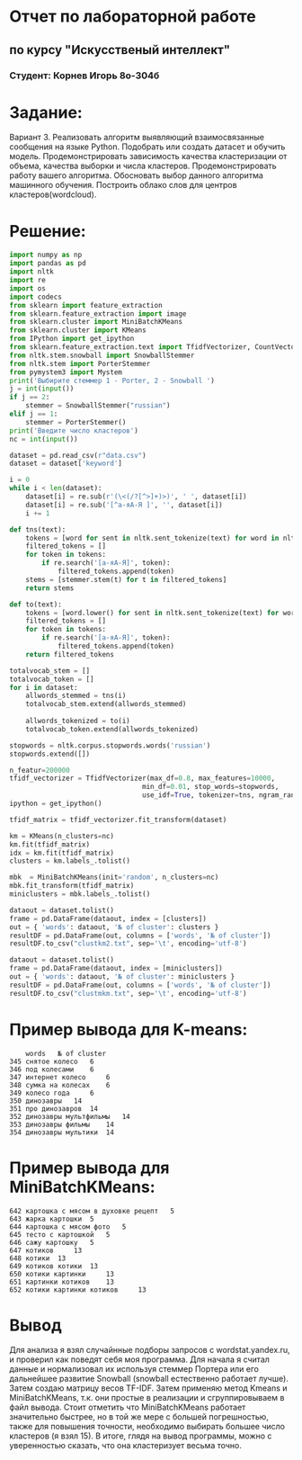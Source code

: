# Отчет по лабораторной работе
## по курсу "Искусственый интеллект"
### Студент: Корнев Игорь 8о-304б

# Задание:   
Вариант 3. Реализовать алгоритм выявляющий взаимосвязанные сообщения на языке Python. Подобрать или создать датасет и обучить модель. Продемонстрировать зависимость качества кластеризации от объема, качества выборки и числа кластеров. Продемонстрировать работу вашего алгоритма. Обосновать выбор данного алгоритма машинного обучения. Построить облако слов для центров кластеров(wordcloud).   

# Решение:   
``` Python
import numpy as np
import pandas as pd
import nltk
import re
import os
import codecs
from sklearn import feature_extraction
from sklearn.feature_extraction import image
from sklearn.cluster import MiniBatchKMeans
from sklearn.cluster import KMeans
from IPython import get_ipython
from sklearn.feature_extraction.text import TfidfVectorizer, CountVectorizer
from nltk.stem.snowball import SnowballStemmer
from nltk.stem import PorterStemmer
from pymystem3 import Mystem
print('Выбирите стеммер 1 - Porter, 2 - Snowball ')
j = int(input())
if j == 2:
    stemmer = SnowballStemmer("russian")
elif j == 1:
    stemmer = PorterStemmer()
print('Введите число кластеров')
nc = int(input())

dataset = pd.read_csv(r"data.csv")
dataset = dataset['keyword']

i = 0
while i < len(dataset):
    dataset[i] = re.sub(r'(\<(/?[^>]+)>)', ' ', dataset[i])
    dataset[i] = re.sub('[^а-яА-Я ]', '', dataset[i])
    i += 1

def tns(text):
    tokens = [word for sent in nltk.sent_tokenize(text) for word in nltk.word_tokenize(sent)]
    filtered_tokens = []
    for token in tokens:
        if re.search('[а-яА-Я]', token):
            filtered_tokens.append(token)
    stems = [stemmer.stem(t) for t in filtered_tokens]
    return stems

def to(text):
    tokens = [word.lower() for sent in nltk.sent_tokenize(text) for word in nltk.word_tokenize(sent)]
    filtered_tokens = []
    for token in tokens:
        if re.search('[а-яА-Я]', token):
            filtered_tokens.append(token)
    return filtered_tokens

totalvocab_stem = []
totalvocab_token = []
for i in dataset:
    allwords_stemmed = tns(i)
    totalvocab_stem.extend(allwords_stemmed)
    
    allwords_tokenized = to(i)
    totalvocab_token.extend(allwords_tokenized)

stopwords = nltk.corpus.stopwords.words('russian')
stopwords.extend([])

n_featur=200000
tfidf_vectorizer = TfidfVectorizer(max_df=0.8, max_features=10000,
                                 min_df=0.01, stop_words=stopwords,
                                 use_idf=True, tokenizer=tns, ngram_range=(1,3))
ipython = get_ipython()

tfidf_matrix = tfidf_vectorizer.fit_transform(dataset)

km = KMeans(n_clusters=nc)
km.fit(tfidf_matrix)
idx = km.fit(tfidf_matrix)
clusters = km.labels_.tolist()

mbk  = MiniBatchKMeans(init='random', n_clusters=nc)
mbk.fit_transform(tfidf_matrix)
miniclusters = mbk.labels_.tolist()

dataout = dataset.tolist()
frame = pd.DataFrame(dataout, index = [clusters])
out = { 'words': dataout, '№ of cluster': clusters }
resultDF = pd.DataFrame(out, columns = ['words', '№ of cluster'])
resultDF.to_csv("clustkm2.txt", sep='\t', encoding='utf-8')

dataout = dataset.tolist()
frame = pd.DataFrame(dataout, index = [miniclusters])
out = { 'words': dataout, '№ of cluster': miniclusters }
resultDF = pd.DataFrame(out, columns = ['words', '№ of cluster'])
resultDF.to_csv("clustmkm.txt", sep='\t', encoding='utf-8')
```
# Пример вывода для K-means:   
```
    words	№ of cluster
345	снятое колесо 	6
346	под колесами 	6
347	интернет колесо 	6
348	сумка на колесах 	6
349	колесо года 	6
350	динозавры  	14
351	про динозавров 	14
352	динозавры мультфильмы 	14
353	динозавры фильмы 	14
354	динозавры мультики 	14
```
# Пример вывода для MiniBatchKMeans:  
```
642	картошка с мясом в духовке рецепт 	5
643	жарка картошки 	5
644	картошка с мясом фото 	5
645	тесто с картошкой 	5
646	сажу картошку 	5
647	котиков 	13
648	котики 	13
649	котиков котики 	13
650	котики картинки 	13
651	картинки котиков 	13
652	котики картинки котиков 	13
```

# Вывод   
Для анализа я взял случайнные подборы запросов с wordstat.yandex.ru, и проверил как поведят себя моя программа.
Для начала я считал данные и нормализовал их используя стеммер Портера или его дальнейшее развитие Snowball (snowball естественно работает лучше). Затем создаю матрицу весов TF-IDF. Затем применяю метод Kmeans и MiniBatchKMeans, т.к. они простые в реализации и сгруппировываем в файл вывода. Стоит отметить что MiniBatchKMeans работает значительно быстрее, но в той же мере с большей погрешностью, также для повышения точности, необходимо выбирать большее число кластеров (я взял 15). В итоге, глядя на вывод программы, можно с уверенностью сказать, что она кластеризует весьма точно.

